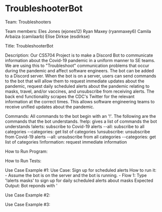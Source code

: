 # TroubleshooterBot

Team: Troubleshooters

Team members:
Eles Jones (ejones12)
Ryan Maxey (ryanmaxey6)
Camila Arbaiza (camilaarb)
Elise Dirkse (esdirkse)

Title: TroubleshooterBot

Description: Our CS5704 Project is to make a Discord Bot to communicate information about the Covid-19 pandemic in a uniform manner to SE teams. We are using this to "Troubleshoot" communication problems that occur during the pandemic and affect software engineers. The bot can be added to a Discord server. When the bot is on a server, users can send commands to the bot that will allow them to request immediate updates about the pandemic, request daily scheduled alerts about the pandemic relating to masks, travel, and/or vaccines, and unsubscribe from receiving alerts. The back end functionality scrapes the CDC's Twitter for the relevant information at the correct times. This allows software engineering teams to receive unified updates about the pandemic.

Commands: All commands to the bot begin with an '!'. The following are the commands that the bot understands.
!help: gives a list of commands the bot understands
!alerts: subscribe to Covid-19 alerts
--all: subscribe to all categories
--categories: get list of categories
!unsubscribe: unsubscribe from Covid-19 alerts
--all: unsubscribe from all categories
--categories: get list of categories
!information: request immediate information

How to Run Program:

How to Run Tests:

Use Case Example #1:
Use Case: Sign up for scheduled alerts
How to run it: - Assume the bot is on the server and the bot is running. - Flow 1: Type '!alerts masks' to sign up for daily scheduled alerts about masks
Expected Output: Bot reponds with '

Use Case Example #2:

Use Case Example #3:
